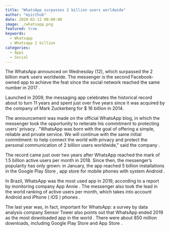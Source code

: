 ```yaml
---
title: "WhatsApp surpasses 2 billion users worldwide"
author: "myicthub"
date: 2020-02-12 00:00:00
image: ./whatsapp.png
featured: true
keywords:
  - Whatsapp
  - Whatsapp 2 billion
categories:
  - Apps
  - Social
---
```


The WhatsApp announced on Wednesday (12), which surpassed the 2 billion mark users worldwide. The messenger is the second Facebook- owned app to achieve the feat since the social network reached the same number in 2017 .

Launched in 2009, the messaging app celebrates the historical record about to turn 11 years and spent just over five years since it was acquired by the company of Mark Zuckerberg for \$ 16 billion in 2014.

The announcement was made on the official WhatsApp blog, in which the messenger took the opportunity to reiterate his commitment to protecting users' privacy . "WhatsApp was born with the goal of offering a simple, reliable and private service. We will continue with the same initial commitment: to help connect the world with privacy and protect the personal communication of 2 billion users worldwide," said the company .

The record came just over two years after WhatsApp reached the mark of 1.5 billion active users per month in 2018. Since then, the messenger’s popularity has only grown: in January, the app reached 5 billion installations in the Google Play Store , app store for mobile phones with system Android .

In Brazil, WhatsApp was the most used app in 2019, according to a report by monitoring company App Annie . The messenger also took the lead in the world ranking of active users per month, which takes into account Android and iPhone ( iOS ) phones .

The last year was, in fact, important for WhatsApp: a survey by data analysis company Sensor Tower also points out that WhatsApp ended 2019 as the most downloaded app in the world . There were about 850 million downloads, including Google Play Store and App Store .
